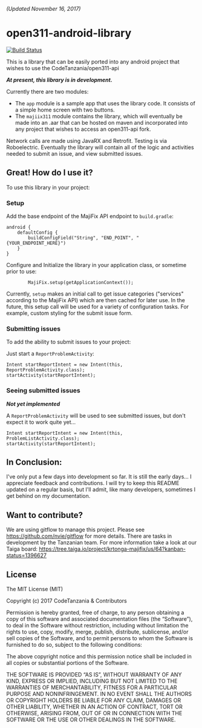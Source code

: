 *(Updated November 16, 2017)*

# open311-android-library

[![Build Status](https://travis-ci.org/CodeTanzania/open311-android-library.svg?branch=develop)](https://travis-ci.org/CodeTanzania/open311-android-library)

This is a library that can be easily ported into any android project that wishes to use the CodeTanzania/open311-api

**_At present, this library is in development._**

Currently there are two modules:
- The `app` module is a sample app that uses the library code. It consists of a simple home screen with two buttons.
- The `majiix311` module contains the library, which will eventually be made into an .aar that can be hosted on maven and incorporated into any project that wishes to access an open311-api fork.

Network calls are made using JavaRX and Retrofit. Testing is via Roboelectric. Eventually the library will contain all of the logic and activities needed to submit an issue, and view submitted issues.

## Great! How do I use it?

To use this library in your project:

### Setup

Add the base endpoint of the MajiFix API endpoint to `build.gradle`:

```
android {
    defaultConfig {
        buildConfigField("String", "END_POINT", "{YOUR_ENDPOINT_HERE}")
    }
}
```

Configure and Initialize the library in your application class, or sometime prior to use:
```
        MajiFix.setup(getApplicationContext());
```       
Currently, `setup` makes an initial call to get issue categories ("services" according to the MajiFix API) which are then cached for later use. In the future, this setup call will be used for a variety of configuration tasks. For example, custom styling for the submit issue form.

### Submitting issues

To add the ability to submit issues to your project:

Just start a `ReportProblemActivity`:
```
Intent startReportIntent = new Intent(this, ReportProblemActivity.class);
startActivity(startReportIntent);
```

### Seeing submitted issues

**_Not yet implemented_**

A `ReportProblemActivity` will be used to see submitted issues, but don't expect it to work quite yet...
```
Intent startReportIntent = new Intent(this, ProblemListActivity.class);
startActivity(startReportIntent);
```

## In Conclusion:

I've only put a few days into development so far. It is still the early days... I appreciate feedback and contributions. I will try to keep this README updated on a regular basis, but I'll admit, like many developers, sometimes I get behind on my documentation. 

## Want to contribute?

We are using gitflow to manage this project. Please see https://github.com/nvie/gitflow for more details.
There are tasks in development by the Tanzanian team. For more information take a look at our Taiga board: https://tree.taiga.io/project/krtonga-majifix/us/64?kanban-status=1396627

## License

The MIT License (MIT)

Copyright (c) 2017 CodeTanzania & Contributors

Permission is hereby granted, free of charge, to any person obtaining a copy of this software and associated documentation files (the “Software”), to deal in the Software without restriction, including without limitation the rights to use, copy, modify, merge, publish, distribute, sublicense, and/or sell copies of the Software, and to permit persons to whom the Software is furnished to do so, subject to the following conditions:

The above copyright notice and this permission notice shall be included in all copies or substantial portions of the Software.

THE SOFTWARE IS PROVIDED “AS IS”, WITHOUT WARRANTY OF ANY KIND, EXPRESS OR IMPLIED, INCLUDING BUT NOT LIMITED TO THE WARRANTIES OF MERCHANTABILITY, FITNESS FOR A PARTICULAR PURPOSE AND NONINFRINGEMENT. IN NO EVENT SHALL THE AUTHORS OR COPYRIGHT HOLDERS BE LIABLE FOR ANY CLAIM, DAMAGES OR OTHER LIABILITY, WHETHER IN AN ACTION OF CONTRACT, TORT OR OTHERWISE, ARISING FROM, OUT OF OR IN CONNECTION WITH THE SOFTWARE OR THE USE OR OTHER DEALINGS IN THE SOFTWARE.
